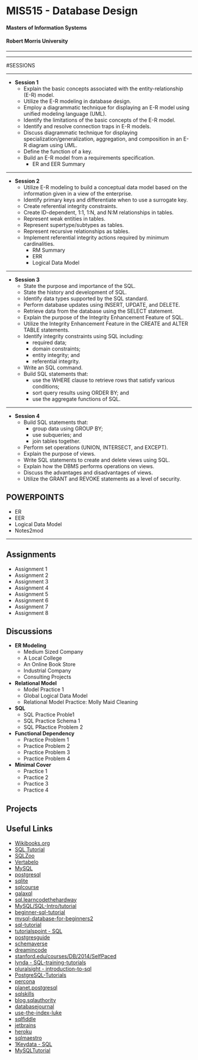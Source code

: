 
MIS515 - Database Design
========================

#### Masters of Information Systems
#### Robert Morris University 

----------------------------

----------------------------

#SESSIONS

-----
- **Session 1**
	- Explain the basic concepts associated with the entity-relationship (E-R) model.
	- Utilize the E-R modeling in database design.
	- Employ a diagrammatic technique for displaying an E-R model using unified modeling language (UML).
	- Identify the limitations of the basic concepts of the E-R model.
	- Identify and resolve connection traps in E-R models.
	- Discuss diagrammatic technique for displaying specialization/generalization, aggregation, and composition in an E-R diagram using UML.
	- Define the function of a key.
	- Build an E-R model from a requirements specification.
		- ER and EER Summary


-------

- **Session 2**
	- Utilize E-R modeling to build a conceptual data model based on the information given in a view of the enterprise.
	- Identify primary keys and differentiate when to use a surrogate key.
	- Create referential integrity constraints.
	- Create ID-dependent, 1:1, 1:N, and N:M relationships in tables.
	- Represent weak entities in tables.
	- Represent supertype/subtypes as tables.
	- Represent recursive relationships as tables.
	- Implement referential integrity actions required by minimum cardinalities.
		- RM Summary
		- ERR
		- Logical Data Model



------

- **Session 3**
	- State the purpose and importance of the SQL.
	- State the history and development of SQL.
	- Identify data types supported by the SQL standard.
	- Perform database updates using INSERT, UPDATE, and DELETE.
	- Retrieve data from the database using the SELECT statement.
	- Explain the purpose of the Integrity Enhancement Feature of SQL.
	- Utilize the Integrity Enhancement Feature in the CREATE and ALTER TABLE statements.
	- Identify integrity constraints using SQL including:
		- required data;
		- domain constraints;
		- entity integrity; and
		- referential integrity.
	- Write an SQL command.
	- Build SQL statements that:
		- use the WHERE clause to retrieve rows that satisfy various conditions;
		- sort query results using ORDER BY; and
		- use the aggregate functions of SQL.

-----

- **Session 4**
	- Build SQL statements that:
		- group data using GROUP BY;
		- use subqueries; and
		- join tables together.
	- Perform set operations (UNION, INTERSECT, and EXCEPT).
	- Explain the purpose of views.
	- Write SQL statements to create and delete views using SQL.
	- Explain how the DBMS performs operations on views.
	- Discuss the advantages and disadvantages of views.
	- Utilize the GRANT and REVOKE statements as a level of security.


POWERPOINTS
-----------
- ER
- EER
- Logical Data Model
- Notes2mod


-------

Assignments
-----------
- Assignment 1
- Assignment 2
- Assignment 3
- Assignment 4
- Assignment 5
- Assignment 6
- Assignment 7
- Assignment 8


Discussions
-----------
- **ER Modeling**
	- Medium Sized Company
	- A Local College
	- An Online Book Store
	- Industrial Company
	- Consulting Projects   	
- **Relational Model**
	- Model Practice 1
	- Global Logical Data Model
	- Relational Model Practice: Molly Maid Cleaning
- **SQL**
	- SQL Practice Proble1
	- SQL Practice Schema 1
	- SQL PRactice Problem 2 
- **Functional Dependency**
	- Practice Problem 1
	- Practice Problem 2 
	- Practice Problem 3
	- Practice Problem 4 
- **Minimal Cover**
	- Practice 1
	- Practice 2 
	- Practice 3
	- Practice 4 


Projects
--------



Useful Links
------------
-  <a href="https://en.wikibooks.org/wiki/Structured_Query_Language">Wikibooks.org </a>
-  <a href="http://www.sql-tutorial.net"> SQL Tutorial</a>
-  <a href="http://sqlzoo.net">SQLZoo</a>
-  <a href="www.vertabelo.com/">Vertabelo</a>
-  <a href="http://dev.mysql.com/doc/">MySQL</a>
-  <a href="http://www.postgresql.org/docs/">postgresql </a>
-  <a href="https://sqlite.org/docs.html">sqlite </a>
-  <a href="http://www.sqlcourse.com/">sqlcourse </a>
-  <a href="http://sol.gfxile.net/galaxql.html">galaxql </a>
-  <a href="http://sql.learncodethehardway.org/">sql.learncodethehardway </a>
-  <a href="http://cspractical.org/MySQL/SQL-Intro/tutorial">MySQL/SQL-Intro/tutorial </a>
-  <a href="http://beginner-sql-tutorial.com/sql.htm">beginner-sql-tutorial </a>
-  <a href="https://www.udemy.com/course/mysql-database-for-beginners2/">mysql-database-for-beginners2 </a>
-  <a href="http://www.sql-tutorial.ru/">sql-tutorial </a>
-  <a href="http://www.tutorialspoint.com/sql/">tutorialspoint - SQL </a>
-  <a href="http://postgresguide.com/">postgresguide </a>
-  <a href="https://schemaverse.com/">schemaverse </a>
-  <a href="http://www.dreamincode.net/forums/blog/48/entry-4251-my-free-ebook-a-primer-on-sql/">dreamincode </a>
-  <a href="https://class.stanford.edu/courses/DB/2014/SelfPaced/about">stanford.edu/courses/DB/2014/SelfPaced </a>
-  <a href="http://www.lynda.com/SQL-training-tutorials/446-0.html">lynda  -  SQL-training-tutorials </a>
-  <a href="http://pluralsight.com/courses/introduction-to-sql">pluralsight - introduction-to-sql </a>
-  <a href="http://www.vtc.com/products/PostgreSQL-Tutorials.htm">PostgreSQL-Tutorials </a>
-  <a href="http://www.percona.com/blog/">percona </a>
-  <a href="http://planet.postgresql.org/">planet.postgresql </a>
-  <a href="http://www.sqlskills.com/blogs/paul/">sqlskills </a>
-  <a href="http://blog.sqlauthority.com/">blog.sqlauthority </a>
-  <a href="http://www.databasejournal.com/">databasejournal </a>
-  <a href="http://use-the-index-luke.com/">use-the-index-luke</a>
-  <a href="http://sqlfiddle.com/">sqlfiddle</a>
-  <a href="http://www.jetbrains.com/dbe/">jetbrains</a>
-  <a href="https://www.heroku.com/postgres">heroku</a>
-  <a href="http://www.sqlmaestro.com/products/anysql/maestro/">sqlmaestro</a>
-  <a href="http://www.1keydata.com/sql/sql.html">1Keydata - SQL</a>
-  <a href="http://www.mysqltutorial.org/">MySQLTutorial</a>





